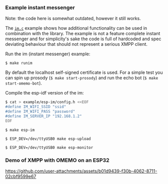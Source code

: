 ### Example instant messenger

Note: the code here is somewhat outdated, however it still works.

The [`im.c`](./example/im.c) example shows how additional
functionality can be used in combination with the library. The example
is not a feature complete instant messenger and for simplicity's sake
the code is full of hardcoded and spec deviating behaviour that should
not represent a serious XMPP client.

Run the im (instant messenger) example:

`$ make runim`

By default the localhost self-signed certificate is used. For a simple
test you can spin up prosody (`$ make start-prosody`) and run the echo
bot (`$ make start-omemo-bot`).

Compile the esp-idf version of the im:

```bash
$ cat > example/esp-im/config.h <<EOF
#define IM_WIFI_SSID "ssid"
#define IM_WIFI_PASS "password"
#define IM_SERVER_IP "192.168.1.2"
EOF
```

`$ make esp-im`

`$ ESP_DEV=/dev/ttyUSB0 make esp-upload`

`$ ESP_DEV=/dev/ttyUSB0 make esp-monitor`

### Demo of XMPP with OMEMO on an ESP32

https://github.com/user-attachments/assets/b01d9439-f30b-4062-8711-02cbf9599e67
